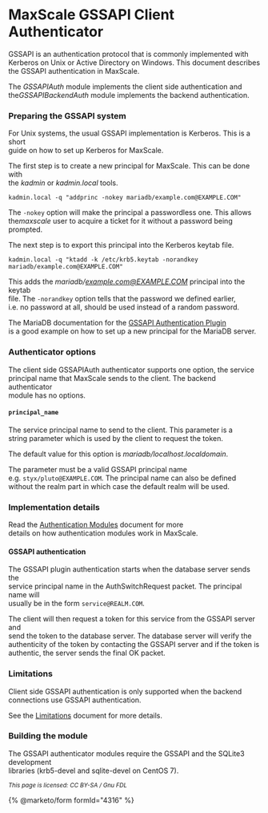 # MaxScale GSSAPI Client Authenticator

GSSAPI is an authentication protocol that is commonly implemented with\
Kerberos on Unix or Active Directory on Windows. This document describes\
the GSSAPI authentication in MaxScale.

The _GSSAPIAuth_ module implements the client side authentication and th&#x65;_&#x47;SSAPIBackendAuth_ module implements the backend authentication.

### Preparing the GSSAPI system

For Unix systems, the usual GSSAPI implementation is Kerberos. This is a short\
guide on how to set up Kerberos for MaxScale.

The first step is to create a new principal for MaxScale. This can be done with\
the _kadmin_ or _kadmin.local_ tools.

```
kadmin.local -q "addprinc -nokey mariadb/example.com@EXAMPLE.COM"
```

The `-nokey` option will make the principal a passwordless one. This allows th&#x65;_&#x6D;axscale_ user to acquire a ticket for it without a password being prompted.

The next step is to export this principal into the Kerberos keytab file.

```
kadmin.local -q "ktadd -k /etc/krb5.keytab -norandkey mariadb/example.com@EXAMPLE.COM"
```

This adds the _mariadb/_[_example.com@EXAMPLE.COM_](https://mariadb.com/kb/en/mailto:example.com@EXAMPLE.COM) principal into the keytab\
file. The `-norandkey` option tells that the password we defined earlier,\
i.e. no password at all, should be used instead of a random password.

The MariaDB documentation for the [GSSAPI Authentication Plugin](https://app.gitbook.com/s/SsmexDFPv2xG2OTyO5yV/reference/plugins/authentication-plugins/authentication-plugin-gssapi)\
is a good example on how to set up a new principal for the MariaDB server.

### Authenticator options

The client side GSSAPIAuth authenticator supports one option, the service\
principal name that MaxScale sends to the client. The backend authenticator\
module has no options.

#### `principal_name`

The service principal name to send to the client. This parameter is a\
string parameter which is used by the client to request the token.

The default value for this option is _mariadb/localhost.localdomain_.

The parameter must be a valid GSSAPI principal name\
e.g. `styx/pluto@EXAMPLE.COM`. The principal name can also be defined\
without the realm part in which case the default realm will be used.

### Implementation details

Read the [Authentication Modules](mariadb-maxscale-21-authentication-modules-in-maxscale.md) document for more\
details on how authentication modules work in MaxScale.

#### GSSAPI authentication

The GSSAPI plugin authentication starts when the database server sends the\
service principal name in the AuthSwitchRequest packet. The principal name will\
usually be in the form `service@REALM.COM`.

The client will then request a token for this service from the GSSAPI server and\
send the token to the database server. The database server will verify the\
authenticity of the token by contacting the GSSAPI server and if the token is\
authentic, the server sends the final OK packet.

### Limitations

Client side GSSAPI authentication is only supported when the backend\
connections use GSSAPI authentication.

See the [Limitations](../about-maxscale-21/mariadb-maxscale-21-limitations-and-known-issues-within-mariadb-maxscale.md) document for more details.

### Building the module

The GSSAPI authenticator modules require the GSSAPI and the SQLite3 development\
libraries (krb5-devel and sqlite-devel on CentOS 7).

<sub>_This page is licensed: CC BY-SA / Gnu FDL_</sub>

{% @marketo/form formId="4316" %}
